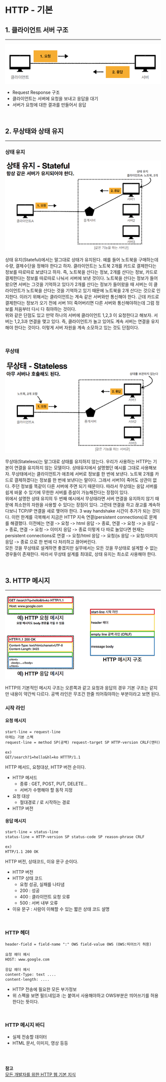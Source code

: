 # HTTP - 기본

## 1. 클라이언트 서버 구조
---
![그림1](https://github.com/backtony/blog-code/blob/master/http/img/2/2-1.PNG?raw=true)

+ Request Response 구조
+ 클라이언트는 서버에 요청을 보내고 응답을 대기
+ 서버가 요청에 대한 결과를 만들어서 응답

<br>

## 2. 무상태와 상태 유지
---
### 상태 유지
![그림2](https://github.com/backtony/blog-code/blob/master/http/img/2/2-2.PNG?raw=true)

상태 유지(Stateful)에서는 말그대로 상태가 유지된다. 예를 들어 노트북을 구매하는데 수량, 결제수단을 정해야 한다고 하자. 클라이언트는 노트북 2개를 카드로 결제한다는 정보를 따로따로 보냈다고 하자. 즉, 노트북을 산다는 정보, 2개를 산다는 정보, 카드로 결제한다는 정보를 따로따로 나눠서 서버에 보낸 것이다. 노트북을 산다는 정보가 들어왔으면 서버는 그것을 기억하고 있다가 2개를 산다는 정보가 들어왔을 때 서버는 이 클라이언트가 노트북을 산다는 것을 기억하고 있기 때문에 노트북을 2개 산다는 것으로 인지한다. 이러기 위해서는 클라이언트는 계속 같은 서버와만 통신해야 한다. 근데 카드로 결제한다는 정보가 오기 전에 서버 1이 죽어버리면 다른 서버와 통신해야하는데 그럼 정보를 처음부터 다시 다 줘야하는 것이다.  
위와 같은 단점도 있고 만약 하나의 서버에 클라이언트 1,2,3 이 요청한다고 해보자. 서버는 1,2,3과 연결을 맺고 있다. 즉, 클라이언트가 놀고 있어도 계속 서버는 연결을 유지해야 한다는 것이다. 이렇게 서버 자원을 계속 소모하고 있는 것도 단점이다.

<br>

### 무상태
![그림3](https://github.com/backtony/blog-code/blob/master/http/img/2/2-3.PNG?raw=true)

무상태(Stateless)는 말그대로 상태를 유지하지 않는다. 우리가 사용하는 HTTP는 기본이 연결을 유지하지 않는 모델이다. 상태유지에서 설명했던 예시를 그대로 사용해보자. 무상태에서는 클라이언트가 애초에 서버로 정보를 한 번에 보낸다. 노트북 2개를 카드로 결제하겠다는 정보를 한 번에 보낸다는 말이다. 그래서 서버1이 죽어도 상관이 없다. 주던 정보를 똑같이 다른 서버에 주면 되기 때문이다. 따라서 무상태는 응답 서버를 쉽게 바꿀 수 있기에 무한한 서버를 증설이 가능해진다는 장점이 있다.  
위에서 설명한 상태 유지의 두 번째 예시에서 무상태라면 서버 연결을 유지하지 않기 때문에 최소한의 자원을 사용할 수 있다는 장점이 있다. 그런데 연결을 하고 끊고를 계속하다보니 TCP/IP 연결을 새로 맺어야 한다. 3 way handshake 시간이 추가가 되는 것이다. 이런 한계를 극복해서 지금은 HTTP 지속 연결(persistent connections)로 문제를 해결했다. 이전에는 연결 -> 요청 -> html 응답 -> 종료, 연결 -> 요청 -> js 응답 -> 종료, 연결 -> 요청 -> 이미지 응답 -> 종료 이렇게 다 따로 놀았다면 현재는 persistent connections로 연결 -> 요청/html 응답 -> 요청/js 응답 -> 요청/이미지 응답 -> 종료 으로 한 번에 다 처리하고 끊어버린다.  
모든 것을 무상태로 설계하면 좋겠지만 실무에서는 모든 것을 무상태로 설계할 수 없는 경우들이 존재한다. 따라서 무상태 설계를 최대로, 상태 유지는 최소로 사용해야 한다.  


<br>


## 3. HTTP 메시지
---
![그림4](https://github.com/backtony/blog-code/blob/master/http/img/2/2-4.PNG?raw=true)

HTTP의 기본적인 메시지 구조는 오른쪽과 같고 요청과 응답의 경우 기본 구조는 같지만 내용이 약간씩 다르다. 공백 라인은 무조건 한줄 띄어줘야하는 부분이라고 보면 된다.
<br>

### 시작 라인
#### 요청 메시지
```
start-line = request-line
아래는 기본 스펙
request-line = method SP(공백) request-target SP HTTP-version CRLF(엔터)

ex)
GET/search?1=hello&hl=ko HTTTP/1.1
```
HTTP 메서드, 요청대상, HTTP 버전 순이다.
+ HTTP 메서드
    - 종류 : GET, POST, PUT, DELETE...
    - 서버가 수행해야 할 동작 지정
+ 요청 대상
    - 절대경로 / 로 시작하는 경로
+ HTTP 버전

#### 응답 메시지
```
start-line = status-line
status-line = HTTP-version SP status-code SP reason-phrase CRLF

ex)
HTTP/1.1 200 OK
```
HTTP 버전, 상태코드, 이유 문구 순이다.
+ HTTP 버전
+ HTTP 상태 코드
    - 요청 성공, 실패를 나타냄
    - 200 : 성공 
    - 400 : 클라이언트 요청 오류 
    - 500 : 서버 내부 오류
+ 이유 문구 : 사람이 이해할 수 있는 짧은 상태 코드 설명

<BR>

### HTTP 헤더
```
header-field = field-name ":" OWS field-value OWS (OWS:띄어쓰기 허용)

요청 헤더 예시
HOST: www.google.com

응답 헤더 예시
content-Type: text ....
content-length: ....
```
+ HTTP 전송에 필요한 모든 부가정보
+ 위 스펙을 보면 필드네임과 :는 붙여서 사용해야하고 OWS부분은 띄어쓰기를 허용한다는 뜻이다.

<BR>

### HTTP 메시지 바디
+ 실제 전송할 데이터
+ HTML 문서, 이미지, 영상 등등




<Br><Br>

__참고__  
<a href="https://www.inflearn.com/course/http-%EC%9B%B9-%EB%84%A4%ED%8A%B8%EC%9B%8C%ED%81%AC#" target="_blank"> 모든 개발자를 위한 HTTP 웹 기본 지식</a>   


